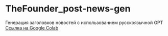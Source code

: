 # TheFounder_post-news-gen
Генерация заголовков новостей с использованием русскоязычной GPT
[Ссылка на Google Colab](https://colab.research.google.com/drive/1O8zSFewd0bFo9t6QxL4KH7NU63Zv0pm3?usp=sharing)
